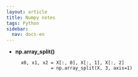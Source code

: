 ```yaml
---
layout: article
title: Numpy notes
tags: Python
sidebar:
  nav: docs-en
---
```


<!--more-->

- **np.array_split()**

        x0, x1, x2 = X[:, 0], X[:, 1], X[:, 2]
                   = np.array_split(X, 3, axis=1)
